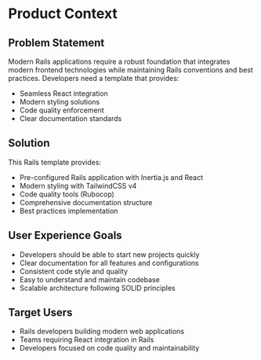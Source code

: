 # Product Context

## Problem Statement
Modern Rails applications require a robust foundation that integrates modern frontend technologies while maintaining Rails conventions and best practices. Developers need a template that provides:
- Seamless React integration
- Modern styling solutions
- Code quality enforcement
- Clear documentation standards

## Solution
This Rails template provides:
- Pre-configured Rails application with Inertia.js and React
- Modern styling with TailwindCSS v4
- Code quality tools (Rubocop)
- Comprehensive documentation structure
- Best practices implementation

## User Experience Goals
- Developers should be able to start new projects quickly
- Clear documentation for all features and configurations
- Consistent code style and quality
- Easy to understand and maintain codebase
- Scalable architecture following SOLID principles

## Target Users
- Rails developers building modern web applications
- Teams requiring React integration in Rails
- Developers focused on code quality and maintainability 
